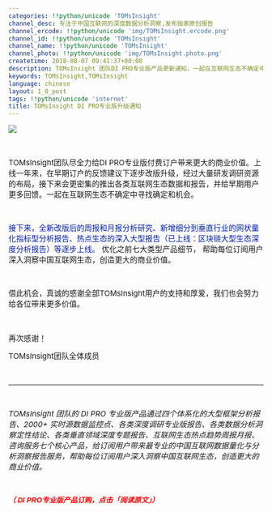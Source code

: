 ```yaml
---
categories: !!python/unicode 'TOMsInsight'
channel_desc: 专注于中国互联网的深度数据分析洞察,发布独家原创报告
channel_ercode: !!python/unicode 'img/TOMsInsight.ercode.png'
channel_id: !!python/unicode 'TOMsInsight'
channel_name: !!python/unicode 'TOMsInsight'
channel_photo: !!python/unicode 'img/TOMsInsight.photo.png'
createtime: 2018-08-07 09:41:37+00:00
description: TOMsInsight 团队DI PRO专业版产品更新通知，一起在互联网生态不确定中寻找确定和机会。
keywords: TOMsInsight,TOMsInsight
language: chinese
layout: 1_0_post
tags: !!python/unicode 'internet'
title: TOMsInsight DI PRO专业版升级通知
---
```

<div class="rich_media_content" id="js_content">
<p>
<img class="" data-copyright="0" data-ratio="0.375" data-s="300,640" data-src="" data-type="jpeg" data-w="720" src="{{ '/img/9xK6bCZTSjoLxW57p0omOl7wyGQgibgzF2msIKSazibXAhfqv1WRiaVRY16uJXKCzHVLe2NCTwU8wCfKjkgibgsxlw.jpeg' | prepend: site.img | replace: '//','/' }}" style=""/>
</p>
<p>
<span style="font-size: 15px;">
<br/>
</span>
</p>
<p>
<span style="font-size: 15px;">
          TOMsInsight团队尽全力给DI PRO专业版付费订户带来更大的商业价值。上线一年来，在早期订户的反馈建议下逐步改版升级，经过大量研发调研资源的布局，接下来会更密集的推出各类互联网生态数据和报告，并给早期用户更多回馈。一起在互联网生态不确定中寻找确定和机会。
         </span>
<br/>
<span style="font-size: 15px;">
</span>
</p>
<p>
<br/>
</p>
<p>
<span style="font-size: 15px;color: rgb(2, 30, 170);">
          接下来，全新改版后的周报和月报分析研究、新增细分到垂直行业的网状量化指标型分析报告、热点生态的深入大型报告（已上线：区块链大型生态深度分析报告）等逐步上线。
         </span>
<span style="font-size: 15px;">
          优化之前七大类型产品细节，
         </span>
<span style="font-size: 15px;">
          帮助每位订阅用户深入洞察中国互联网生态，创造更大的商业价值。
         </span>
</p>
<p>
<br/>
</p>
<p>
<span style="font-size: 15px;">
          借此机会，真诚的感谢全部TOMsInsight用户的支持和厚爱，我们也会努力给各位带来更多价值。
         </span>
</p>
<p>
<span style="font-size: 15px;">
<br/>
</span>
</p>
<p>
<span style="font-size: 15px;">
          再次感谢！
         </span>
</p>
<p>
<span style="font-size: 15px;">
          TOMsInsight团队全体成员
         </span>
</p>
<p>
<span style="font-size: 15px;">
<br/>
</span>
</p>
<hr/>
<p>
<span style="font-size: 15px;">
</span>
<br/>
</p>
<p>
<em>
<span style="font-size: 15px;">
           TOMsInsight 团队的 DI PRO 专业版产品通过四个体系化的大型框架分析报告、2000+ 实时源数据监控点、各类深度调研专业版报告、各类数据分析洞察定性结论、各类垂直领域深度专题报告、互联网生态热点趋势周报月报、咨询服务七个核心产品，给订阅用户带来最专业的中国互联网数据量化与分析洞察报告服务，帮助每位订阅用户深入洞察中国互联网生态，创造更大的商业价值。
          </span>
</em>
</p>
<p>
<br/>
</p>
<p>
<em>
<strong>
<span style="font-family: 微软雅黑, sans-serif;font-size: 14px;color: rgb(255, 0, 0);">
            （ DI PRO专业版产品订购，点击「阅读原文」）
           </span>
</strong>
</em>
</p>
<p>
<br/>
</p>
</div>